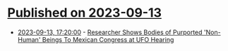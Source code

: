 # [Published on 2023-09-13](index.md)

* [2023-09-13, 17:20:00](https://news.slashdot.org/story/23/09/13/1714242/researcher-shows-bodies-of-purported-non-human-beings-to-mexican-congress-at-ufo-hearing?utm_source=rss1.0mainlinkanon&utm_medium=feed) - [Researcher Shows Bodies of Purported 'Non-Human' Beings To Mexican Congress at UFO Hearing](https://news.slashdot.org/story/23/09/13/1714242/researcher-shows-bodies-of-purported-non-human-beings-to-mexican-congress-at-ufo-hearing?utm_source=rss1.0mainlinkanon&utm_medium=feed)

